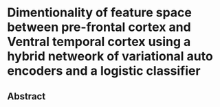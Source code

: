 # Dimentionality of feature space between pre-frontal cortex and Ventral temporal cortex using a hybrid netweork of variational auto encoders and a logistic classifier
## Abstract
